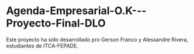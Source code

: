 # Agenda-Empresarial-O.K---Proyecto-Final-DLO
Este proyecto ha sido desarrollado pro Gerson Franco y Alessandre Rivera, estudiantes de ITCA-FEPADE.
